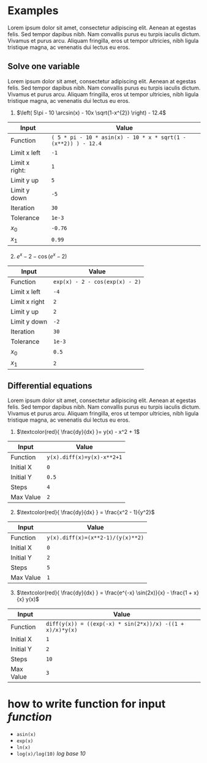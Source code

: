 # Examples

Lorem ipsum dolor sit amet, consectetur adipiscing elit. Aenean at egestas felis. Sed tempor dapibus nibh. Nam convallis purus eu turpis iaculis dictum. Vivamus et purus arcu. Aliquam fringilla, eros ut tempor ultricies, nibh ligula tristique magna, ac venenatis dui lectus eu eros.

## Solve one variable

Lorem ipsum dolor sit amet, consectetur adipiscing elit. Aenean at egestas felis. Sed tempor dapibus nibh. Nam convallis purus eu turpis iaculis dictum. Vivamus et purus arcu. Aliquam fringilla, eros ut tempor ultricies, nibh ligula tristique magna, ac venenatis dui lectus eu eros.

1. $\left( 5\pi - 10 \arcsin(x) - 10x \sqrt{1-x^{2}} \right) - 12.4$

| Input          | Value                                                          |
| -------------- | -------------------------------------------------------------- |
| Function       | `( 5 * pi - 10 * asin(x) - 10 * x * sqrt(1 - (x**2)) ) - 12.4` |
| Limit x left   | `-1`                                                           |
| Limit x right: | `1`                                                            |
| Limit y up     | `5`                                                            |
| Limit y down   | `-5`                                                           |
| Iteration      | `30`                                                           |
| Tolerance      | `1e-3`                                                         |
| $x_{0}$        | `-0.76`                                                        |
| $x_{1}$        | `0.99`                                                         |

2. $e^{x} - 2 - \cos(e^{x} - 2)$

| Input         | Value                          |
| ------------- | ------------------------------ |
| Function      | `exp(x) - 2 - cos(exp(x) - 2)` |
| Limit x left  | `-4`                           |
| Limit x right | `2`                            |
| Limit y up    | `2`                            |
| Limit y down  | `-2`                           |
| Iteration     | `30`                           |
| Tolerance     | `1e-3`                         |
| $x_{0}$       | `0.5`                          |
| $x_{1}$       | `2`                            |

## Differential equations

Lorem ipsum dolor sit amet, consectetur adipiscing elit. Aenean at egestas felis. Sed tempor dapibus nibh. Nam convallis purus eu turpis iaculis dictum. Vivamus et purus arcu. Aliquam fringilla, eros ut tempor ultricies, nibh ligula tristique magna, ac venenatis dui lectus eu eros.

1. $\textcolor{red}{ \frac{dy}{dx} }= y(x) - x^2 + 1$

| Input     | Value                      |
| --------- | -------------------------- |
| Function  | `y(x).diff(x)=y(x)-x**2+1` |
| Initial X | `0`                        |
| Initial Y | `0.5`                      |
| Steps     | `4`                        |
| Max Value | `2`                        |

2. $\textcolor{red}{ \frac{dy}{dx} } = \frac{x^2 - 1}{y^2}$

| Input     | Value                             |
| --------- | --------------------------------- |
| Function  | `y(x).diff(x)=(x**2-1)/(y(x)**2)` |
| Initial X | `0`                               |
| Initial Y | `2`                               |
| Steps     | `5`                               |
| Max Value | `1`                               |

3. $\textcolor{red}{ \frac{dy}{dx} } = \frac{e^{-x} \sin(2x)}{x} - \frac{1 + x}{x} y(x)$

| Input     | Value                                                     |
| --------- | --------------------------------------------------------- |
| Function  | `diff(y(x)) = ((exp(-x) * sin(2*x))/x) -((1 + x)/x)*y(x)` |
| Initial X | `1`                                                       |
| Initial Y | `2`                                                       |
| Steps     | `10`                                                      |
| Max Value | `3`                                                       |

# how to write function for input _function_

- `asin(x)`
- `exp(x)`
- `ln(x)`
- `log(x)/log(10)` _log base 10_
